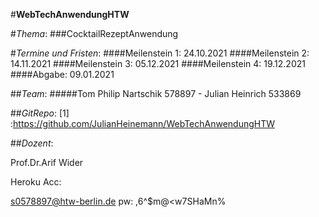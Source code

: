 #**WebTechAnwendungHTW**

#*Thema*: 
###CocktailRezeptAnwendung

#*Termine und Fristen*:
  ####Meilenstein 1: 24.10.2021
####Meilenstein 2: 14.11.2021
####Meilenstein 3: 05.12.2021
####Meilenstein 4: 19.12.2021
####Abgabe: 09.01.2021
          
##*Team*: 
#####Tom Philip Nartschik 578897 - Julian Heinrich 533869

##*GitRepo*:
[1] :https://github.com/JulianHeinemann/WebTechAnwendungHTW

##*Dozent*:

Prof.Dr.Arif Wider

Heroku Acc:

s0578897@htw-berlin.de
pw: ,6^$m@<w7SHaMn%
